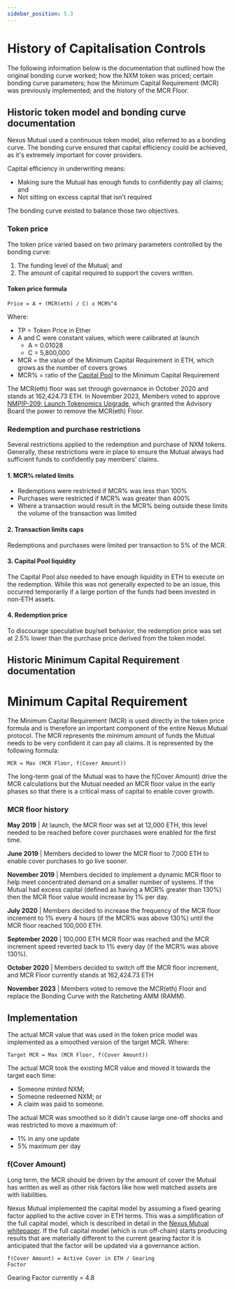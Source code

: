 ```yaml
---
sidebar_position: 5.3
---
```


# History of Capitalisation Controls

The following information below is the documentation that outlined how the original bonding curve worked; how the NXM token was priced; certain bonding curve parameters; how the Minimum Capital Requirement (MCR) was previously implemented; and the history of the MCR Floor.

## Historic token model and bonding curve documentation

Nexus Mutual used a continuous token model, also referred to as a bonding curve. The bonding curve ensured that capital efficiency could be achieved, as it's extremely important for cover providers.

Capital efficiency in underwriting means:
* Making sure the Mutual has enough funds to confidently pay all claims; and
* Not sitting on excess capital that isn't required

The bonding curve existed to balance those two objectives. 

### Token price

The token price varied based on two primary parameters controlled by the bonding curve:
1. The funding level of the Mutual; and
2. The amount of capital required to support the covers written.

#### Token price formula

<p><code>Price = A + (MCR(eth) / C) x MCR%^4</code></p>

Where:
* TP = Token Price in Ether
* A and C were constant values, which were calibrated at launch
  * A = 0.01028
  * C = 5,800,000
* MCR = the value of the Minimum Capital Requirement in ETH, which grows as the number of covers grows
* MCR% = ratio of the [Capital Pool](/protocol/capital-pool/) to the Minimum Capital Requirement

The MCR(eth) floor was set through governance in October 2020 and stands at 162,424.73 ETH. In November 2023, Members voted to approve [NMPIP-209: Launch Tokenomics Upgrade](https://app.nexusmutual.io/governance/view?proposalId=209), which granted the Advisory Board the power to remove the MCR(eth) Floor.

### Redemption and purchase restrictions

Several restrictions applied to the redemption and purchase of NXM tokens. Generally, these restrictions were in place to ensure the Mutual always had sufficient funds to confidently pay members' claims.

#### 1. MCR% related limits

* Redemptions were restricted if MCR% was less than 100%
* Purchases were restricted if MCR% was greater than 400%
* Where a transaction would result in the MCR% being outside these limits the volume of the transaction was limited

#### 2. Transaction limits caps

Redemptions and purchases were limited per transaction to 5% of the MCR.

#### 3. Capital Pool liquidity

The Capital Pool also needed to have enough liquidity in ETH to execute on the redemption. While this was not generally expected to be an issue, this occurred temporarily if a large portion of the funds had been invested in non-ETH assets.

#### 4. Redemption price

To discourage speculative buy/sell behavior, the redemption price was set at 2.5% lower than the purchase price derived from the token model.

## Historic Minimum Capital Requirement documentation

# Minimum Capital Requirement

The Minimum Capital Requirement (MCR) is used directly in the token price formula and is therefore an important component of the entire Nexus Mutual protocol. The MCR represents the minimum amount of funds the Mutual needs to be very confident it can pay all claims. It is represented by the following formula:

<p><code>MCR = Max (MCR Floor, f(Cover Amount))</code></p>

The long-term goal of the Mutual was to have the f(Cover Amount) drive the MCR calculations but the Mutual needed an MCR floor value in the early phases so that there is a critical mass of capital to enable cover growth.

### MCR floor history

**May 2019** | At launch, the MCR floor was set at 12,000 ETH, this level needed to be reached before cover purchases were enabled for the first time.

**June 2019** | Members decided to lower the MCR floor to 7,000 ETH to enable cover purchases to go live sooner.

**November 2019** | Members decided to implement a dynamic MCR floor to help meet concentrated demand on a smaller number of systems. If the Mutual had excess capital (defined as having a MCR% greater than 130%) then the MCR floor value would increase by 1% per day.

**July 2020** | Members decided to increase the frequency of the MCR floor increment to 1% every 4 hours (if the MCR% was above 130%) until the MCR floor reached 100,000 ETH.

**September 2020** | 100,000 ETH MCR floor was reached and the MCR increment speed reverted back to 1% every day (if the MCR% was above 130%).

**October 2020** | Members decided to switch off the MCR floor increment, and MCR Floor currently stands at 162,424.73 ETH

**November 2023** | Members voted to remove the MCR(eth) Floor and replace the Bonding Curve with the Ratcheting AMM (RAMM).

## Implementation

The actual MCR value that was used in the token price model was implemented as a smoothed version of the target MCR. Where:

<p><code>Target MCR = Max (MCR Floor, f(Cover Amount))</code></p>

The actual MCR took the existing MCR value and moved it towards the target each time:
* Someone minted NXM;
* Someone redeemed NXM; or
* A claim was paid to someone.

The actual MCR was smoothed so it didn't cause large one-off shocks and was restricted to move a maximum of:
* 1% in any one update
* 5% maximum per day

### f(Cover Amount)

Long term, the MCR should be driven by the amount of cover the Mutual has written as well as other risk factors like how well matched assets are with liabilities.

Nexus Mutual implemented the capital model by assuming a fixed gearing factor applied to the active cover in ETH terms. This was a simplification of the full capital model, which is described in detail in the [Nexus Mutual whitepaper](/bookshelf/nexus-mutual-whitepaper-2018.pdf). If the full capital model (which is run off-chain) starts producing results that are materially different to the current gearing factor it is anticipated that the factor will be updated via a governance action.

<code>f(Cover Amount) = Active Cover in ETH / Gearing Factor</code>

Gearing Factor currently = 4.8
